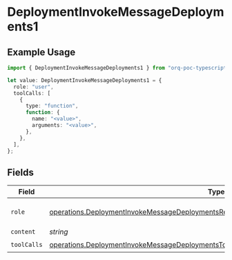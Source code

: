 # DeploymentInvokeMessageDeployments1

## Example Usage

```typescript
import { DeploymentInvokeMessageDeployments1 } from "orq-poc-typescript-multi-env-version/models/operations";

let value: DeploymentInvokeMessageDeployments1 = {
  role: "user",
  toolCalls: [
    {
      type: "function",
      function: {
        name: "<value>",
        arguments: "<value>",
      },
    },
  ],
};
```

## Fields

| Field                                                                                                                                                                                              | Type                                                                                                                                                                                               | Required                                                                                                                                                                                           | Description                                                                                                                                                                                        |
| -------------------------------------------------------------------------------------------------------------------------------------------------------------------------------------------------- | -------------------------------------------------------------------------------------------------------------------------------------------------------------------------------------------------- | -------------------------------------------------------------------------------------------------------------------------------------------------------------------------------------------------- | -------------------------------------------------------------------------------------------------------------------------------------------------------------------------------------------------- |
| `role`                                                                                                                                                                                             | [operations.DeploymentInvokeMessageDeploymentsResponse200TextEventStreamResponseBodyRole](../../models/operations/deploymentinvokemessagedeploymentsresponse200texteventstreamresponsebodyrole.md) | :heavy_check_mark:                                                                                                                                                                                 | The role of the prompt message                                                                                                                                                                     |
| `content`                                                                                                                                                                                          | *string*                                                                                                                                                                                           | :heavy_minus_sign:                                                                                                                                                                                 | N/A                                                                                                                                                                                                |
| `toolCalls`                                                                                                                                                                                        | [operations.DeploymentInvokeMessageDeploymentsToolCalls](../../models/operations/deploymentinvokemessagedeploymentstoolcalls.md)[]                                                                 | :heavy_check_mark:                                                                                                                                                                                 | N/A                                                                                                                                                                                                |